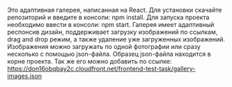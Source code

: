 Это адаптивная галерея, написанная на React.
Для установки скачайте репозиторий и введите в консоли: npm install.
Для запуска проекта необходимо ввести в консоли: npm start.
Галерея имеет адаптивный респонсив дизайн, поддерживает загрузку изображений по ссылкам, drag and drop режим, а также удаление уже загруженных изображений.
Изображения можно загружать по одной фотографии или сразу несколько с помощью json-файла.
Образец json-файла находится в корне проекта.
Так же его можно добавить по ссылке: https://don16obqbay2c.cloudfront.net/frontend-test-task/gallery-images.json
